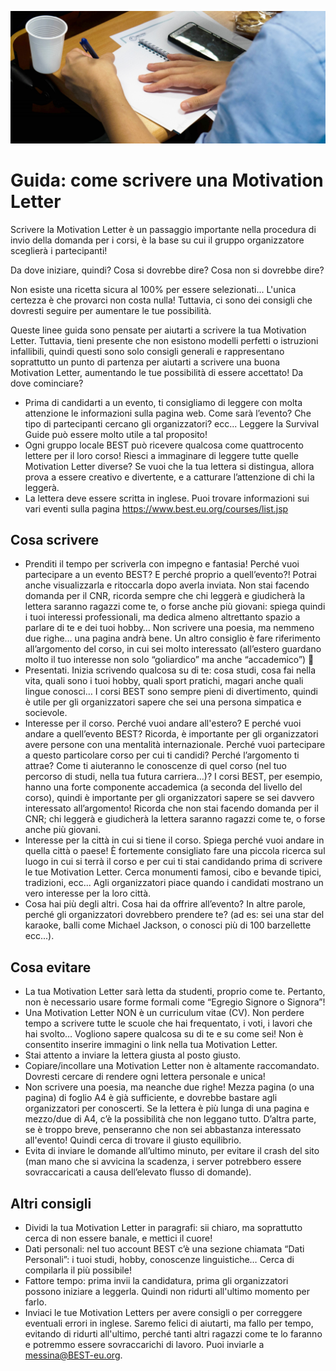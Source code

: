 ![](./letter.jpg)

# Guida: come scrivere una Motivation Letter

Scrivere la Motivation Letter è un passaggio importante nella procedura di invio della domanda per i corsi, è la base su cui il gruppo organizzatore sceglierà i partecipanti!

Da dove iniziare, quindi? Cosa si dovrebbe dire? Cosa non si dovrebbe dire?

Non esiste una ricetta sicura al 100% per essere selezionati... L'unica certezza è che provarci non costa nulla! Tuttavia, ci sono dei consigli che dovresti seguire per aumentare le tue possibilità.

Queste linee guida sono pensate per aiutarti a scrivere la tua Motivation Letter. Tuttavia, tieni presente che non esistono modelli perfetti o istruzioni infallibili, quindi questi sono solo consigli generali e rappresentano soprattutto un punto di partenza per aiutarti a scrivere una buona Motivation Letter, aumentando le tue possibilità di essere accettato! Da dove cominciare?

- Prima di candidarti a un evento, ti consigliamo di leggere con molta attenzione le informazioni sulla pagina web. Come sarà l’evento? Che tipo di partecipanti cercano gli organizzatori? ecc... Leggere la Survival Guide può essere molto utile a tal proposito!
- Ogni gruppo locale BEST può ricevere qualcosa come quattrocento lettere per il loro corso! Riesci a immaginare di leggere tutte quelle Motivation Letter diverse? Se vuoi che la tua lettera si distingua, allora prova a essere creativo e divertente, e a catturare l’attenzione di chi la leggerà.
- La lettera deve essere scritta in inglese.
  Puoi trovare informazioni sui vari eventi sulla pagina https://www.best.eu.org/courses/list.jsp

## Cosa scrivere

- Prenditi il tempo per scriverla con impegno e fantasia! Perché vuoi partecipare a un evento BEST? E perché proprio a quell’evento?! Potrai anche visualizzarla e ritoccarla dopo averla inviata. Non stai facendo domanda per il CNR, ricorda sempre che chi leggerà e giudicherà la lettera saranno ragazzi come te, o forse anche più giovani: spiega quindi i tuoi interessi professionali, ma dedica almeno altrettanto spazio a parlare di te e dei tuoi hobby… Non scrivere una poesia, ma nemmeno due righe… una pagina andrà bene. Un altro consiglio è fare riferimento all’argomento del corso, in cui sei molto interessato (all’estero guardano molto il tuo interesse non solo “goliardico” ma anche “accademico”) 🙂
- Presentati. Inizia scrivendo qualcosa su di te: cosa studi, cosa fai nella vita, quali sono i tuoi hobby, quali sport pratichi, magari anche quali lingue conosci… I corsi BEST sono sempre pieni di divertimento, quindi è utile per gli organizzatori sapere che sei una persona simpatica e socievole.
- Interesse per il corso. Perché vuoi andare all'estero? E perché vuoi andare a quell’evento BEST? Ricorda, è importante per gli organizzatori avere persone con una mentalità internazionale. Perché vuoi partecipare a questo particolare corso per cui ti candidi? Perché l’argomento ti attrae? Come ti aiuteranno le conoscenze di quel corso (nel tuo percorso di studi, nella tua futura carriera…)? I corsi BEST, per esempio, hanno una forte componente accademica (a seconda del livello del corso), quindi è importante per gli organizzatori sapere se sei davvero interessato all’argomento! Ricorda che non stai facendo domanda per il CNR; chi leggerà e giudicherà la lettera saranno ragazzi come te, o forse anche più giovani.
- Interesse per la città in cui si tiene il corso. Spiega perché vuoi andare in quella città o paese! È fortemente consigliato fare una piccola ricerca sul luogo in cui si terrà il corso e per cui ti stai candidando prima di scrivere le tue Motivation Letter. Cerca monumenti famosi, cibo e bevande tipici, tradizioni, ecc... Agli organizzatori piace quando i candidati mostrano un vero interesse per la loro città.
- Cosa hai più degli altri. Cosa hai da offrire all’evento? In altre parole, perché gli organizzatori dovrebbero prendere te? (ad es: sei una star del karaoke, balli come Michael Jackson, o conosci più di 100 barzellette ecc...).

## Cosa evitare

- La tua Motivation Letter sarà letta da studenti, proprio come te. Pertanto, non è necessario usare forme formali come “Egregio Signore o Signora”!
- Una Motivation Letter NON è un curriculum vitae (CV). Non perdere tempo a scrivere tutte le scuole che hai frequentato, i voti, i lavori che hai svolto… Vogliono sapere qualcosa su di te e su come sei!
  Non è consentito inserire immagini o link nella tua Motivation Letter.
- Stai attento a inviare la lettera giusta al posto giusto.
- Copiare/incollare una Motivation Letter non è altamente raccomandato. Dovresti cercare di rendere ogni lettera personale e unica!
- Non scrivere una poesia, ma neanche due righe! Mezza pagina (o una pagina) di foglio A4 è già sufficiente, e dovrebbe bastare agli organizzatori per conoscerti. Se la lettera è più lunga di una pagina e mezzo/due di A4, c’è la possibilità che non leggano tutto. D’altra parte, se è troppo breve, penseranno che non sei abbastanza interessato all'evento! Quindi cerca di trovare il giusto equilibrio.
- Evita di inviare le domande all’ultimo minuto, per evitare il crash del sito (man mano che si avvicina la scadenza, i server potrebbero essere sovraccaricati a causa dell’elevato flusso di domande).

## Altri consigli

- Dividi la tua Motivation Letter in paragrafi: sii chiaro, ma soprattutto cerca di non essere banale, e mettici il cuore!
- Dati personali: nel tuo account BEST c’è una sezione chiamata “Dati Personali”: i tuoi studi, hobby, conoscenze linguistiche… Cerca di compilarla il più possibile!
- Fattore tempo: prima invii la candidatura, prima gli organizzatori possono iniziare a leggerla. Quindi non ridurti all'ultimo momento per farlo.
- Inviaci le tue Motivation Letters per avere consigli o per correggere eventuali errori in inglese. Saremo felici di aiutarti, ma fallo per tempo, evitando di ridurti all'ultimo, perché tanti altri ragazzi come te lo faranno e potremmo essere sovraccarichi di lavoro. Puoi inviarle a messina@BEST-eu.org.
